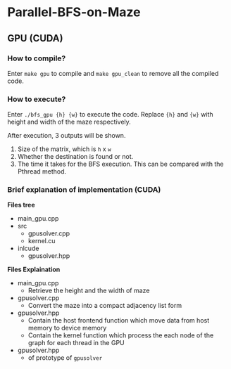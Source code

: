 # Parallel-BFS-on-Maze

## GPU (CUDA)
### How to compile?
Enter ```make gpu``` to compile and ```make gpu_clean``` to remove all the compiled code.

### How to execute?
Enter ```./bfs_gpu {h} {w}``` to execute the code. Replace ```{h}``` and ```{w}``` with height and width of the maze respectively.

After execution, 3 outputs will be shown. 
1. Size of the matrix, which is ```h``` x ```w```
2. Whether the destination is found or not.
3. The time it takes for the BFS execution. This can be compared with the Pthread method.


### Brief explanation of implementation (CUDA)

**Files tree**
* main_gpu.cpp
* src
    * gpusolver.cpp
    * kernel.cu
* inlcude 
    * gpusolver.hpp

**Files Explaination**
* main_gpu.cpp
    * Retrieve the height and the width of maze
* gpusolver.cpp
    * Convert the maze into a compact adjacency list form
* gpusolver.hpp
    * Contain the host frontend function which move data from host memory to device memory
    * Contain the kernel function which process the each node of the graph for each thread in the GPU
* gpusolver.hpp
    * of prototype of ```gpusolver```  




